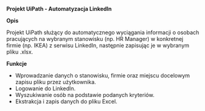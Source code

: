 **Projekt UiPath - Automatyzacja LinkedIn**

**Opis**

Projekt UiPath służący do automatycznego wyciągania informacji o osobach pracujących na wybranym stanowisku (np. HR Manager) w konkretnej firmie (np. IKEA) z serwisu LinkedIn, następnie zapisując je w wybranym pliku .xlsx.

**Funkcje**
- Wprowadzanie danych o stanowisku, firmie oraz miejscu docelowym zapisu pliku przez użytkownika.
- Logowanie do LinkedIn.
- Wyszukiwanie osób na podstawie podanych kryteriów.
- Ekstrakcja i zapis danych do pliku Excel.
